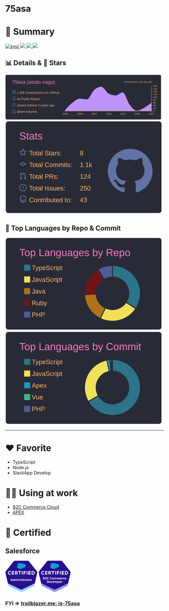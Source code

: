 # 75asa

# 👀 Summary

<p align="left">
  <a href="https://github.com/75asa/75asa/">
    <img src="https://komarev.com/ghpvc/?username=75asa&color=blueviolet" alt="syui" />
  </a>
  <a href="http://twitter.com/75asa_ja">
    <img height="20" src="https://img.shields.io/twitter/follow/75asa_ja?label=Twitter&logo=twitter&style=flat" />
  </a>
  <a href="https://github.com/75asa">
    <img height="20" src="https://img.shields.io/github/followers/75asa?label=follow&logo=github&style=flat" />
  </a>
  <a href="http://qiita.com/75asa">
    <img height="j20" src="https://qiita-badge.apiapi.app/s/75asa/contributions.svg" />
  </a>
</p>

## 📊 Details & 🌟 Stars

[![](https://raw.githubusercontent.com/75asa/75asa/master/profile-summary-card-output/dracula/0-profile-details.svg)](https://github.com/vn7n24fzkq/github-profile-summary-cards) [![](https://raw.githubusercontent.com/75asa/75asa/master/profile-summary-card-output/dracula/3-stats.svg)](https://github.com/vn7n24fzkq/github-profile-summary-cards)


## 🥇 Top Languages by Repo & Commit

[![](https://raw.githubusercontent.com/75asa/75asa/master/profile-summary-card-output/dracula/1-repos-per-language.svg)](https://github.com/vn7n24fzkq/github-profile-summary-cards) [![](https://raw.githubusercontent.com/75asa/75asa/master/profile-summary-card-output/dracula/2-most-commit-language.svg)](https://github.com/vn7n24fzkq/github-profile-summary-cards)

---

# ❤️ Favorite
- TypeScript
- Node.js
- SlackApp Develop

# 🕴🏾 Using at work
- [B2C Commerce Cloud](https://www.salesforce.com/products/commerce-cloud/ecommerce/)
- [APEX](https://developer.salesforce.com/docs/atlas.apexcode.meta/apexcode/apex_intro_what_is_apex.htm)

# 🏅 Certified

## Salesforce

<img src="https://raw.githubusercontent.com/75asa/75asa/master/images/salesforce/SF-Certified_Administrator.png" height="100" alt="Salesforce Certified Administrator">
 <img src="https://raw.githubusercontent.com/75asa/75asa/master/images/salesforce/SF-Certified_B2C-Commerce-Developer.png" height="100" alt="Salesforce B2C Commerce Developer">

### FYI => [trailblazer.me: is-75asa](https://trailblazer.me/id/is-75asa)